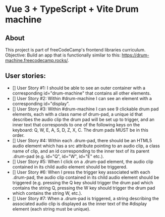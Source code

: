 # Vue 3 + TypeScript + Vite Drum machine

## About

This project is part of freeCodeCamp's frontend libraries curriculum.
Objective: Build an app that is functionally similar to this: https://drum-machine.freecodecamp.rocks/.

## User stories:

- [] User Story #1: I should be able to see an outer container with a corresponding id="drum-machine" that contains all other elements.
- [] User Story #2: Within #drum-machine I can see an element with a corresponding id="display".
- [] User Story #3: Within #drum-machine I can see 9 clickable drum pad elements, each with a class name of drum-pad, a unique id that describes the audio clip the drum pad will be set up to trigger, and an inner text that corresponds to one of the following keys on the keyboard: Q, W, E, A, S, D, Z, X, C. The drum pads MUST be in this order.
- [] User Story #4: Within each .drum-pad, there should be an HTML5 audio element which has a src attribute pointing to an audio clip, a class name of clip, and an id corresponding to the inner text of its parent .drum-pad (e.g. id="Q", id="W", id="E" etc.).
- [] User Story #5: When I click on a .drum-pad element, the audio clip contained in its child audio element should be triggered.
- [] User Story #6: When I press the trigger key associated with each .drum-pad, the audio clip contained in its child audio element should be triggered (e.g. pressing the Q key should trigger the drum pad which contains the string Q, pressing the W key should trigger the drum pad which contains the string W, etc.).
- [] User Story #7: When a .drum-pad is triggered, a string describing the associated audio clip is displayed as the inner text of the #display element (each string must be unique).
